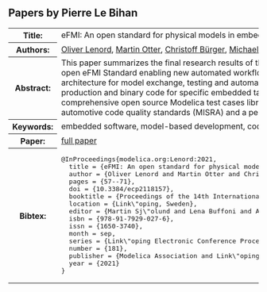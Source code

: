 ## Papers by Pierre Le Bihan
<table><tr><th>Title:</th>
<td>eFMI: An open standard for physical models in embedded software</td>
</tr>
<tr><th>Authors:</th>
<td>
<a href="/proceedings/authors/OliverLenord">Oliver Lenord</a>, <a href="/proceedings/authors/MartinOtter">Martin Otter</a>, <a href="/proceedings/authors/ChristoffBurger">Christoff Bürger</a>, <a href="/proceedings/authors/MichaelHussmann">Michael Hussmann</a>, <a href="/proceedings/authors/PierreLeBihan">Pierre Le Bihan</a>, <a href="/proceedings/authors/JorgNiere">Jörg Niere</a>, <a href="/proceedings/authors/AndreasPfeiffer">Andreas Pfeiffer</a>, <a href="/proceedings/authors/RobertReicherdt">Robert Reicherdt</a> and <a href="/proceedings/authors/KaiWerther">Kai Werther</a></td>
</tr>
<tr><th>Abstract:</th>
<td>This paper summarizes the final research results of the ITEA3 project EMPHYSIS (embedded systems with physical models in the production code software). Its core achievement is the new open eFMI Standard enabling new automated workflows from high level physical models to automotive compliant embedded software. eFMI (FMI for embedded systems) defines a container architecture for model exchange, testing and automatic model transformations. Multiple representations from a high-level intermediate representation of sampled algorithms (GALEC) to production and binary code for specific embedded targets are maintained in a traceable workspace. The successful integration of the developed eFMI tooling is demonstrated by a comprehensive open source Modelica test cases library and industrial demonstrators. The readiness of the proposed approach is proven by compliance checks according to common automotive code quality standards (MISRA) and a performance benchmark in terms of runtime and resource demand in comparison with state of the art hand coded solutions.</td></tr>
<tr><th>Keywords:</th>
<td>embedded software, model-based development, code generation, model exchange, Modelica, FMI, eFMI</td></tr>
<tr><th>Paper:</th>
<td><a href="https://doi.org/10.3384/ecp2118157">full paper</a></td>
</tr>
<tr><th>Bibtex:</th>
<td><pre>
@InProceedings{modelica.org:Lenord:2021,
  title = {eFMI: An open standard for physical models in embedded software},
  author = {Oliver Lenord and Martin Otter and Christoff B\&quot;urger and Michael Hussmann and Pierre Le Bihan and J\&quot;org Niere and Andreas Pfeiffer and Robert Reicherdt and Kai Werther},
  pages = {57--71},
  doi = {10.3384/ecp2118157},
  booktitle = {Proceedings of the 14th International Modelica Conference},
  location = {Link\&quot;oping, Sweden},
  editor = {Martin Sj\&quot;olund and Lena Buffoni and Adrian Pop and Lennart Ochel},
  isbn = {978-91-7929-027-6},
  issn = {1650-3740},
  month = sep,
  series = {Link\&quot;oping Electronic Conference Proceedings},
  number = {181},
  publisher = {Modelica Association and Link\&quot;oping University Electronic Press},
  year = {2021}
}
</pre></td></tr>
</table><br>
